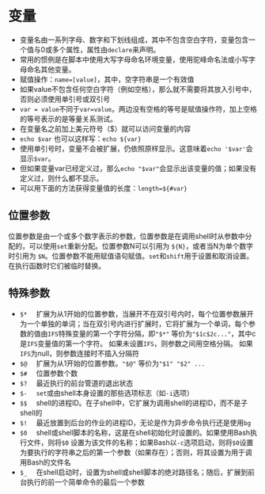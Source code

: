 # 变量

+ 变量名由一系列字母、数字和下划线组成，其中不包含空白字符，变量包含一个值与0或多个属性，属性由`declare`来声明。
+ 常用的惯例是在脚本中使用大写字母命名环境变量，使用驼峰命名法或小写字母命名其他变量。
+ 赋值操作：`name=[value]`，其中，空字符串是一个有效值
+ 如果value不包含任何空白字符（例如空格），那么就不需要将其放入引号中，否则必须使用单引号或双引号
+ `var = value`不同于`var=value`。两边没有空格的等号是赋值操作符，加上空格的等号表示的是等量关系测试。
+ 在变量名之前加上美元符号（$）就可以访问变量的内容
+ `echo $var` 也可以这样写：`echo ${var}`
+ 使用单引号时，变量不会被扩展，仍依照原样显示。这意味着`echo '$var'`会显示`$var`。
+ 但如果变量var已经定义过，那么`echo "$var"`会显示出该变量的值；如果没有定义过，则什么都不显示。
+ 可以用下面的方法获得变量值的长度：`length=${#var}`

## 位置参数

位置参数是由一个或多个数字表示的参数，位置参数是在调用shell时从参数中分配的，可以使用`set`重新分配。位置参数N可以引用为 `${N}`，或者当N为单个数字时引用为 `$N`。位置参数不能用赋值语句赋值。`set`和`shift`用于设置和取消设置。在执行函数时它们被临时替换。

## 特殊参数

+ `$*  `    扩展为从1开始的位置参数，当展开不在双引号内时，每个位置参数展开为一个单独的单词；当在双引号内进行扩展时，它将扩展为一个单词，每个参数的值由`IFS`特殊变量的第一个字符分隔，即`"$*"` 等价为`"$1c$2c..."`，其中c是`IFS`变量值的第一个字符。 如果未设置`IFS`，则参数之间用空格分隔。 如果`IFS`为null，则参数连接时不插入分隔符
+ `$@  `    扩展为从1开始的位置参数。`"$@"` 等价为`"$1" "$2" ...`
+ `$#  `    位置参数个数
+ `$?  `    最近执行的前台管道的退出状态
+ `$-  `    `set`或由shell本身设置的那些选项标志（如`-i`选项）
+ `$$  `    shell的进程ID。在子shell中，它扩展为调用shell的进程ID，而不是子shell的
+ `$!  `    最近放置到后台的作业的进程ID，无论是作为异步命令执行还是使用`bg`
+ `$0  `    shell或shell脚本的名称，这是在shell初始化时设置的。如果使用Bash执行文件，则将`$0` 设置为该文件的名称；如果Bash以`-c`选项启动，则将`$0`设置为要执行的字符串之后的第一个参数（如果存在）；否则，将其设置为用于调用Bash的文件名
+ `$_  `    在shell启动时，设置为shell或shell脚本的绝对路径名；随后，扩展到前台执行的前一个简单命令的最后一个参数
